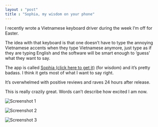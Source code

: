 ```yaml
---
layout : "post"
title : "Sophia, my wisdom on your phone"
---
```


I recently wrote a Vietnamese keyboard driver during the week I’m off
for Easter.

The idea with that keyboard is that one doesn’t have to type the
annoying Vietnamese accents when they type Vietnamese anymore, just type
as if they are typing English and the software will be smart enough to
‘guess’ what they want to say.

The app is called [Sophia (click here to get
it)](https://play.google.com/store/apps/details?id=com.htruong.inputmethod.latin)
(for wisdom) and it’s pretty badass. I think it gets most of what I want
to say right.

It’s overwhelmed with positive reviews and raves 24 hours after release.

This is really crazily great. Words can’t describe how excited I am now.

![Screenshot 1](https://i.imgur.com/0uzGMEh.jpg)

![Screenshot 2](https://i.imgur.com/aFIrxU7.jpg)

![Screenshot 3](https://i.imgur.com/ULfSJZs.jpg)
